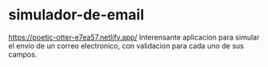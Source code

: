 # simulador-de-email
https://poetic-otter-e7ea57.netlify.app/
Interensante aplicacion para simular el envio de un correo electronico, con validacion para cada uno de sus campos.
